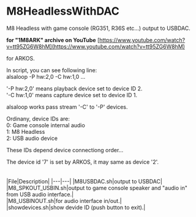 # M8HeadlessWithDAC
M8 Headless with game console (RG351, R36S etc...) output to USBDAC.

**for "1M8ARK" archive on YouTube**
[https://www.youtube.com/watch?v=tt95ZG6W8hM](https://www.youtube.com/watch?v=tt95ZG6W8hM)

for ARKOS.

In script, you can see following line:  
alsaloop -P hw:2,0 -C hw:1,0 ...  
  
'-P hw:2,0' means playback device set to device ID 2.  
'-C hw:1,0' means capture device set to device ID 1.  
  
alsaloop works pass stream '-C' to '-P' devices.  

Ordinany, device IDs are:  
0: Game console internal audio  
1: M8 Headless  
2: USB audio device  

These IDs depend device connectiong order...  

The device id '7' is set by ARKOS, it may same as device '2'.  
<BR>
<BR>
|File|Description|
|---|---|
|M8USBDAC.sh|output to USBDAC|  
|M8_SPKOUT_USBIN.sh|output to game console speaker and "audio in" from USB audio interface.|  
|M8_USBINOUT.sh|for audio interface in/out.|  
|showdevices.sh|show devide ID (push button to exit).|  
